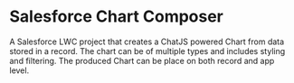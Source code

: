 # Salesforce Chart Composer

A Salesforce LWC project that creates a ChatJS powered Chart from data stored in a record. The chart can be of multiple types and includes styling and filtering. The produced Chart can be place on both record and app level.